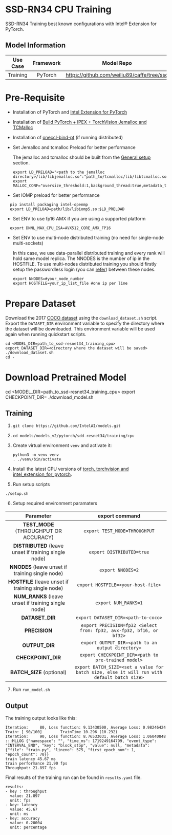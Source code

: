 # SSD-RN34 CPU Training

SSD-RN34 Training best known configurations with Intel® Extension for PyTorch.

## Model Information

| **Use Case** | **Framework** | **Model Repo** | **Branch/Commit/Tag** | **Optional Patch** |
|:---:| :---: |:--------------:|:---------------------:|:------------------:|
|  Training   |    PyTorch    |       https://github.com/weiliu89/caffe/tree/ssd       |           -           |         -          |

# Pre-Requisite
* Installation of PyTorch and [Intel Extension for PyTorch](https://intel.github.io/intel-extension-for-pytorch/#introduction)
* Installation of [Build PyTorch + IPEX + TorchVision Jemalloc and TCMalloc](https://github.com/IntelAI/models/blob/master/docs/general/pytorch/BareMetalSetup.md)
* Installation of [oneccl-bind-pt](https://pytorch-extension.intel.com/release-whl/stable/cpu/us/oneccl-bind-pt/) (if running distributed)
* Set Jemalloc and tcmalloc Preload for better performance

  The jemalloc and tcmalloc should be built from the [General setup](#general-setup) section.
  ```
  export LD_PRELOAD="<path to the jemalloc directory>/lib/libjemalloc.so":"path_to/tcmalloc/lib/libtcmalloc.so":$LD_PRELOAD
  export MALLOC_CONF="oversize_threshold:1,background_thread:true,metadata_thp:auto,dirty_decay_ms:9000000000,muzzy_decay_ms:9000000000"
  ```
* Set IOMP preload for better performance
```
  pip install packaging intel-openmp
  export LD_PRELOAD=path/lib/libiomp5.so:$LD_PRELOAD
```

* Set ENV to use fp16 AMX if you are using a supported platform
```
  export DNNL_MAX_CPU_ISA=AVX512_CORE_AMX_FP16
```
* Set ENV to use multi-node distributed training (no need for single-node multi-sockets)

  In this case, we use data-parallel distributed training and every rank will hold same model replica. The NNODES is the number of ip in the HOSTFILE. To use multi-nodes distributed training you should firstly setup the passwordless login (you can [refer](https://linuxize.com/post/how-to-setup-passwordless-ssh-login/)) between these nodes.
  ```
  export NNODES=#your_node_number
  export HOSTFILE=your_ip_list_file #one ip per line
  ```

# Prepare Dataset
  Download the 2017 [COCO dataset](https://cocodataset.org) using the `download_dataset.sh` script.
  Export the `DATASET_DIR` environment variable to specify the directory where the dataset
  will be downloaded. This environment variable will be used again when running quickstart scripts.
```
cd <MODEL_DIR=path_to_ssd-resnet34_training_cpu>
export DATASET_DIR=<directory where the dataset will be saved>
./download_dataset.sh
cd -
```
# Download Pretrained Model
cd <MODEL_DIR=path_to_ssd-resnet34_training_cpu>
export CHECKPOINT_DIR=<directory where to save the pretrained model>
./download_model.sh

## Training
1. `git clone https://github.com/IntelAI/models.git`
2. `cd models/models_v2/pytorch/sdd-resnet34/training/cpu`
3. Create virtual environment `venv` and activate it:
    ```
    python3 -m venv venv
    . ./venv/bin/activate
    ```
4. Install the latest CPU versions of [torch, torchvision and intel_extension_for_pytorch](https://intel.github.io/intel-extension-for-pytorch/index.html#installation).

5. Run setup scripts
```
./setup.sh
```
6. Setup required environment paramaters

| **Parameter**                |                                  **export command**                                  |
|:---------------------------:|:------------------------------------------------------------------------------------:|
| **TEST_MODE** (THROUGHPUT OR ACCURACY)              |                               `export TEST_MODE=THROUGHPUT`                                  |
| **DISTRIBUTED** (leave unset if training single node)              |                               `export DISTRIBUTED=true`                                  |
| **NNODES** (leave unset if training single node)              |                               `export NNODES=2`                                  |
| **HOSTFILE** (leave unset if training single node)              |                               `export HOSTFILE=<your-host-file>`                                  |
| **NUM_RANKS** (leave unset if training single node)              |                               `export NUM_RANKS=1`                                  |
| **DATASET_DIR**              |                               `export DATASET_DIR=<path-to-coco>`                                  |
| **PRECISION**    |                               `export PRECISION=fp32 <Select from: fp32, avx-fp32, bf16, or bf32>`                             |
| **OUTPUT_DIR**    |                               `export OUTPUT_DIR=<path to an output directory>`                               |
| **CHECKPOINT_DIR**    |                               `export CHECKPOINT_DIR=<path to pre-trained model>`                               |
| **BATCH_SIZE** (optional)    |                               `export BATCH_SIZE=<set a value for batch size, else it will run with default batch size>`                                |

7. Run `run_model.sh`

## Output
The training output looks like this:
```
Iteration:     80, Loss function: 9.13430500, Average Loss: 0.98246424
Train: [ 90/100]        TrainTime 10.296 (10.232)
Iteration:     90, Loss function: 8.76533031, Average Loss: 1.06040848
:::MLLOG {"namespace": "", "time_ms": 1719249164799, "event_type": "INTERVAL_END", "key": "block_stop", "value": null, "metadata": {"file": "train.py", "lineno": 575, "first_epoch_num": 1, "epoch_count": 70}}
train latency 45.67 ms
train performance 21.90 fps
Throughput: 21.897 fps
```


Final results of the training run can be found in `results.yaml` file.
```
results:
- key : throughput
  value: 21.897
  unit: fps
- key: latency
  value: 45.67
  unit: ms
- key: accuracy
  value: 0.20004
  unit: percentage
```
